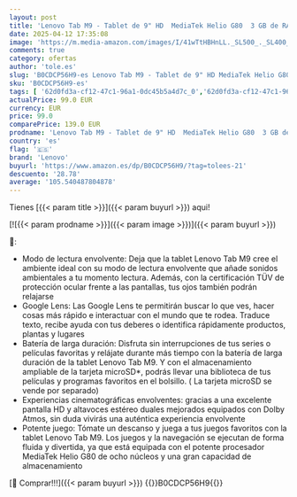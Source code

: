 ```yaml
---
layout: post
title: 'Lenovo Tab M9 - Tablet de 9" HD  MediaTek Helio G80  3 GB de RAM  32 GB ampliables hasta 2 TB  2 Altavoces  WiFi + Bluetooth 5.1  Android 12 Funda y Película - Gris'
date: 2025-04-12 17:35:08
image: 'https://m.media-amazon.com/images/I/41wTtHBHnLL._SL500_._SL400_.jpg'
comments: true
category: ofertas
author: 'tole.es'
slug: 'B0CDCP56H9-es Lenovo Tab M9 - Tablet de 9" HD MediaTek Helio G80 3 GB de...'
sku: 'B0CDCP56H9-es'
tags: [ '62d0fd3a-cf12-47c1-96a1-0dc45b5a4d7c_0','62d0fd3a-cf12-47c1-96a1-0dc45b5a4d7c_1601','62d0fd3a-cf12-47c1-96a1-0dc45b5a4d7c_4501','Arborist Merchandising Root','Informática','PC','Self Service','Special Features Stores','Tablets','Vuelta al cole: Informática','android','lenovo','🇪🇸', ]
actualPrice: 99.0 EUR
currency: EUR
price: 99.0
comparePrice: 139.0 EUR
prodname: 'Lenovo Tab M9 - Tablet de 9" HD  MediaTek Helio G80  3 GB de RAM  32 GB ampliables hasta 2 TB  2 Altavoces  WiFi + Bluetooth 5.1  Android 12 Funda y Película - Gris'
country: 'es'
flag: '🇪🇸'
brand: 'Lenovo'
buyurl: 'https://www.amazon.es/dp/B0CDCP56H9/?tag=tolees-21'
descuento: '28.78'
average: '105.540487804878'
---
```


Tienes [{{< param title >}}]({{< param buyurl >}}) aqui!

[![{{< param prodname >}}]({{< param image >}})]({{< param buyurl >}})

🔎:

- Modo de lectura envolvente: Deja que la tablet Lenovo Tab M9 cree el ambiente ideal con su modo de lectura envolvente que añade sonidos ambientales a tu momento lectura. Además, con la certificación TÜV de protección ocular frente a las pantallas, tus ojos también podrán relajarse
- Google Lens: Las Google Lens te permitirán buscar lo que ves, hacer cosas más rápido e interactuar con el mundo que te rodea. Traduce texto, recibe ayuda con tus deberes o identifica rápidamente productos, plantas y lugares
- Batería de larga duración: Disfruta sin interrupciones de tus series o películas favoritas y relájate durante más tiempo con la batería de larga duración de la tablet Lenovo Tab M9. Y con el almacenamiento ampliable de la tarjeta microSD*, podrás llevar una biblioteca de tus películas y programas favoritos en el bolsillo. ( La tarjeta microSD se vende por separado)
- Experiencias cinematográficas envolventes: gracias a una excelente pantalla HD y altavoces estéreo duales mejorados equipados con Dolby Atmos, sin duda vivirás una auténtica experiencia envolvente
- Potente juego: Tómate un descanso y juega a tus juegos favoritos con la tablet Lenovo Tab M9. Los juegos y la navegación se ejecutan de forma fluida y divertida, ya que está equipada con el potente procesador MediaTek Helio G80 de ocho núcleos y una gran capacidad de almacenamiento

[🛒 Comprar!!!]({{< param buyurl >}})
{{<world>}}B0CDCP56H9{{</world>}}
